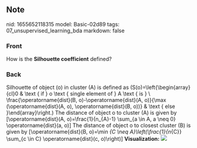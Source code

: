 ## Note
nid: 1655652118315
model: Basic-02d89
tags: 07_unsupervised_learning_bda
markdown: false

### Front
How is the <b>Silhouette coefficient</b> defined?

### Back
Silhouette of object \(o\) in cluster \(A\) is defined as
\(S(o)=\left\{\begin{array}{cl}0 & \text { if } o \text { single
element of } A \text { is } \\ \frac{\operatorname{dist}(B,
o)-\operatorname{dist}(A, o)}{\max (\operatorname{dist}(A, o),
\operatorname{dist}(B, o))} & \text { else }\end{array}\right.\)
The distance of object o to cluster \(A\) is given by
\[\operatorname{dist}(A, o)=\frac{1}{n_{A}-1} \sum_{a \in A, a \neq
0} \operatorname{dist}(a, o)\] The distance of object o to closest
cluster \(B\) is given by \[\operatorname{dist}(B, o)=\min _{C \neq
A}\left(\frac{1}{n_{C}} \sum_{c \in C} \operatorname{dist}(c,
o)\right)\] <b>Visualization:</b> <img src= 
"paste-3497e11d80e28cb882ef46739ec1888bcec753e3.jpg">
